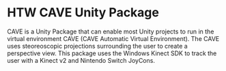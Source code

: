 # HTW CAVE Unity Package

CAVE is a Unity Package that can enable most Unity projects to run in the virtual environment CAVE (CAVE Automatic Virtual Environment).
The CAVE uses steoreoscopic projections surrounding the user to create a perspective view. This package uses the Windows Kinect SDK
to track the user with a Kinect v2 and Nintendo Switch JoyCons.
